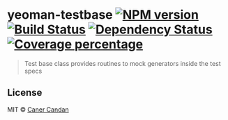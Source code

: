 # yeoman-testbase [![NPM version][npm-image]][npm-url] [![Build Status][travis-image]][travis-url] [![Dependency Status][daviddm-image]][daviddm-url] [![Coverage percentage][coveralls-image]][coveralls-url]
> Test base class provides routines to mock generators inside the test specs

## License

MIT © [Caner Candan](http://caner.candan.fr)


[npm-image]: https://badge.fury.io/js/yeoman-testbase.svg
[npm-url]: https://npmjs.org/package/yeoman-testbase
[travis-image]: https://travis-ci.org/canercandan/yeoman-testbase.svg?branch=master
[travis-url]: https://travis-ci.org/canercandan/yeoman-testbase
[daviddm-image]: https://david-dm.org/canercandan/yeoman-testbase.svg?theme=shields.io
[daviddm-url]: https://david-dm.org/canercandan/yeoman-testbase
[coveralls-image]: https://coveralls.io/repos/canercandan/yeoman-testbase/badge.svg
[coveralls-url]: https://coveralls.io/r/canercandan/yeoman-testbase
